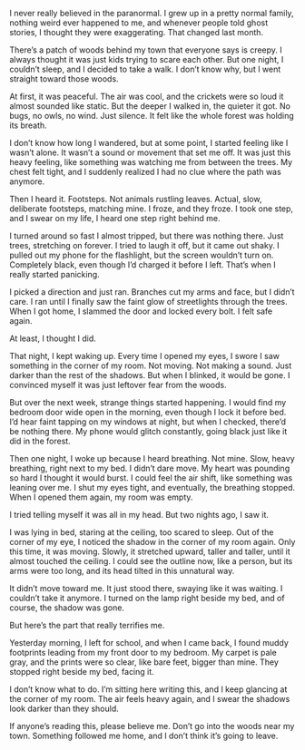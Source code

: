 I never really believed in the paranormal. I grew up in a pretty normal family, nothing weird ever happened to me, and whenever people told ghost stories, I thought they were exaggerating. That changed last month.

There’s a patch of woods behind my town that everyone says is creepy. I always thought it was just kids trying to scare each other. But one night, I couldn’t sleep, and I decided to take a walk. I don’t know why, but I went straight toward those woods.

At first, it was peaceful. The air was cool, and the crickets were so loud it almost sounded like static. But the deeper I walked in, the quieter it got. No bugs, no owls, no wind. Just silence. It felt like the whole forest was holding its breath.

I don’t know how long I wandered, but at some point, I started feeling like I wasn’t alone. It wasn’t a sound or movement that set me off. It was just this heavy feeling, like something was watching me from between the trees. My chest felt tight, and I suddenly realized I had no clue where the path was anymore.

Then I heard it. Footsteps. Not animals rustling leaves. Actual, slow, deliberate footsteps, matching mine. I froze, and they froze. I took one step, and I swear on my life, I heard one step right behind me.

I turned around so fast I almost tripped, but there was nothing there. Just trees, stretching on forever. I tried to laugh it off, but it came out shaky. I pulled out my phone for the flashlight, but the screen wouldn’t turn on. Completely black, even though I’d charged it before I left. That’s when I really started panicking.

I picked a direction and just ran. Branches cut my arms and face, but I didn’t care. I ran until I finally saw the faint glow of streetlights through the trees. When I got home, I slammed the door and locked every bolt. I felt safe again.

At least, I thought I did.

That night, I kept waking up. Every time I opened my eyes, I swore I saw something in the corner of my room. Not moving. Not making a sound. Just darker than the rest of the shadows. But when I blinked, it would be gone. I convinced myself it was just leftover fear from the woods.

But over the next week, strange things started happening. I would find my bedroom door wide open in the morning, even though I lock it before bed. I’d hear faint tapping on my windows at night, but when I checked, there’d be nothing there. My phone would glitch constantly, going black just like it did in the forest.

Then one night, I woke up because I heard breathing. Not mine. Slow, heavy breathing, right next to my bed. I didn’t dare move. My heart was pounding so hard I thought it would burst. I could feel the air shift, like something was leaning over me. I shut my eyes tight, and eventually, the breathing stopped. When I opened them again, my room was empty.

I tried telling myself it was all in my head. But two nights ago, I saw it.

I was lying in bed, staring at the ceiling, too scared to sleep. Out of the corner of my eye, I noticed the shadow in the corner of my room again. Only this time, it was moving. Slowly, it stretched upward, taller and taller, until it almost touched the ceiling. I could see the outline now, like a person, but its arms were too long, and its head tilted in this unnatural way.

It didn’t move toward me. It just stood there, swaying like it was waiting. I couldn’t take it anymore. I turned on the lamp right beside my bed, and of course, the shadow was gone.

But here’s the part that really terrifies me.

Yesterday morning, I left for school, and when I came back, I found muddy footprints leading from my front door to my bedroom. My carpet is pale gray, and the prints were so clear, like bare feet, bigger than mine. They stopped right beside my bed, facing it.

I don’t know what to do. I’m sitting here writing this, and I keep glancing at the corner of my room. The air feels heavy again, and I swear the shadows look darker than they should.

If anyone’s reading this, please believe me. Don’t go into the woods near my town. Something followed me home, and I don’t think it’s going to leave.